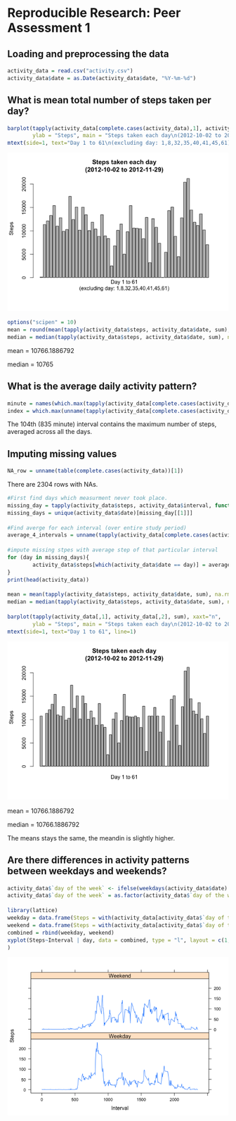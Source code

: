# Reproducible Research: Peer Assessment 1



## Loading and preprocessing the data



```r
activity_data = read.csv("activity.csv")
activity_data$date = as.Date(activity_data$date, "%Y-%m-%d")
```


## What is mean total number of steps taken per day?

```r
barplot(tapply(activity_data[complete.cases(activity_data),1], activity_data[complete.cases(activity_data),2], sum), xaxt="n",
        ylab = "Steps", main = "Steps taken each day\n(2012-10-02 to 2012-11-29)")
mtext(side=1, text="Day 1 to 61\n(excluding day: 1,8,32,35,40,41,45,61)", line=1)
```

![](PA1_template_files/figure-html/unnamed-chunk-1-1.png)<!-- -->

```r
options("scipen" = 10)
mean = round(mean(tapply(activity_data$steps, activity_data$date, sum), na.rm = T),10)
median = median(tapply(activity_data$steps, activity_data$date, sum), na.rm = T)
```

mean =  10766.1886792

median =  10765

## What is the average daily activity pattern?

```r
minute = names(which.max(tapply(activity_data[complete.cases(activity_data),1], activity_data[complete.cases(activity_data),3], mean)))
index = which.max(unname(tapply(activity_data[complete.cases(activity_data),1], activity_data[complete.cases(activity_data),3], mean)))
```
The 104th (835 minute) interval contains the maximum number of steps, averaged across all the days.


## Imputing missing values

```r
NA_row = unname(table(complete.cases(activity_data))[1])
```
There are 2304 rows with NAs.


```r
#First find days which measurment never took place.
missing_day = tapply(activity_data$steps, activity_data$interval, function(x)which(is.na(x)))
missing_days = unique(activity_data$date)[missing_day[[1]]]

#Find averge for each interval (over entire study period)
average_4_intervals = unname(tapply(activity_data[complete.cases(activity_data),1], activity_data[complete.cases(activity_data),3], mean))

#impute missing stpes with average step of that particular interval 
for (day in missing_days){
        activity_data$steps[which(activity_data$date == day)] = average_4_intervals
}
print(head(activity_data))

mean = mean(tapply(activity_data$steps, activity_data$date, sum), na.rm = T)
median = median(tapply(activity_data$steps, activity_data$date, sum), na.rm = T)

barplot(tapply(activity_data[,1], activity_data[,2], sum), xaxt="n",
        ylab = "Steps", main = "Steps taken each day\n(2012-10-02 to 2012-11-29)")
mtext(side=1, text="Day 1 to 61", line=1)
```

![](PA1_template_files/figure-html/unnamed-chunk-4-1.png)<!-- -->

mean = 10766.1886792

median = 10766.1886792

The means stays the same, the meandin is slightly higher.


## Are there differences in activity patterns between weekdays and weekends?

```r
activity_data$`day of the week` <- ifelse(weekdays(activity_data$date) %in% c("Saturday", "Sunday"), "Weekend", "Weekday")
activity_data$`day of the week` = as.factor(activity_data$`day of the week`)

library(lattice)
weekday = data.frame(Steps = with(activity_data[activity_data$`day of the week`=='Weekday',], unname(tapply(steps, interval, mean))), Interval = unique(activity_data$interval), day = "Weekday")
weekend = data.frame(Steps = with(activity_data[activity_data$`day of the week`=='Weekend',], unname(tapply(steps, interval, mean))), Interval = unique(activity_data$interval), day = "Weekend")
combined = rbind(weekday, weekend)
xyplot(Steps~Interval | day, data = combined, type = "l", layout = c(1, 2)
)
```

![](PA1_template_files/figure-html/unnamed-chunk-5-1.png)<!-- -->
